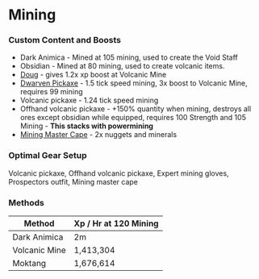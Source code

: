 # Mining

### Custom Content and Boosts

* Dark Animica - Mined at 105 mining, used to create the Void Staff
* Obsidian - Mined at 80 mining, used to create volcanic items.
* [Doug](https://bso-wiki.oldschool.gg/custom-items/pets) - gives 1.2x xp boost at Volcanic Mine
* [Dwarven Pickaxe](https://bso-wiki.oldschool.gg/custom-items/equippables#dwarven-equipment) - 1.5 tick speed mining, 3x boost to Volcanic Mine, requires 99 mining
* Volcanic pickaxe - 1.24 tick speed mining
* Offhand volcanic pickaxe - +150% quantity when mining, destroys all ores except obsidian while equipped, requires 100 Strength and 105 Mining - **This stacks with powermining**
* [Mining Master Cape](../custom-items/equippables.md#master-capes) - 2x nuggets and minerals

### Optimal Gear Setup

Volcanic pickaxe, Offhand volcanic pickaxe, Expert mining gloves, Prospectors outfit, Mining master cape

### Methods

| Method        | Xp / Hr at 120 Mining |
| ------------- | --------------------- |
| Dark Animica  | 2m                    |
| Volcanic Mine | 1,413,304             |
| Moktang       | 1,676,614             |
